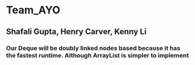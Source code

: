 # Team_AYO
## Shafali Gupta, Henry Carver, Kenny Li
### Our Deque will be doubly linked nodes based because it has the fastest runtime. Although ArrayList is simpler to implement 
